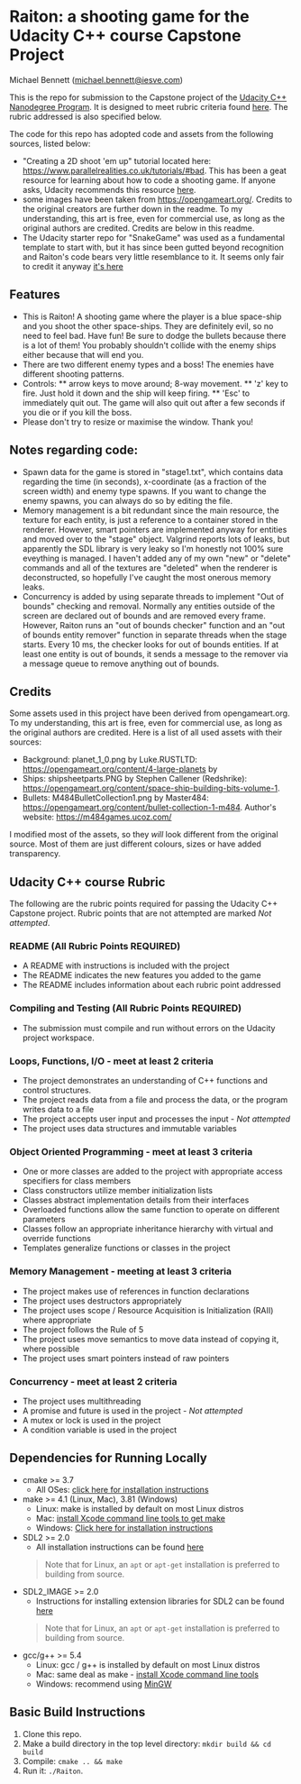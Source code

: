# Raiton: a shooting game for the Udacity C++ course Capstone Project

Michael Bennett (michael.bennett@iesve.com)

This is the repo for submission to the Capstone project of the [Udacity C++ Nanodegree Program](https://www.udacity.com/course/c-plus-plus-nanodegree--nd213). It is designed to meet rubric criteria found [here](https://review.udacity.com/#!/rubrics/5373/view).  The rubric addressed is also specified below.

The code for this repo has adopted code and assets from the following sources, listed below:
  - "Creating a 2D shoot 'em up" tutorial located here: https://www.parallelrealities.co.uk/tutorials/#bad.  This has been a geat resource for learning about how to code a shooting game.  If anyone asks, Udacity recommends this resource [here](https://learn.udacity.com/nanodegrees/nd213/parts/a0c73361-219d-4ff6-984c-e37478ad300c/lessons/b4a166f9-ae01-4afc-95ed-93a367b8e4e0/concepts/4b55f1cb-507e-4bd5-8147-ca036c03355f).
  - some images have been taken from https://opengameart.org/.  Credits to the original creators are further down in the readme.  To my understanding, this art is free, even for commercial use, as long as the original authors are credited.  Credits are below in this readme.
  - The Udacity starter repo for "SnakeGame" was used as a fundamental template to start with, but it has since been gutted beyond recognition and Raiton's code bears very little resemblance to it.  It seems only fair to credit it anyway [it's here](https://github.com/udacity/CppND-Capstone-Snake-Game)

## Features

* This is Raiton! A shooting game where the player is a blue space-ship and you shoot the other space-ships.  They are definitely evil, so no need to feel bad.  Have fun! Be sure to dodge the bullets because there is a lot of them!  You probably shouldn't collide with the enemy ships either because that will end you.
* There are two different enemy types and a boss!  The enemies have different shooting patterns.
* Controls:
** arrow keys to move around; 8-way movement.
** 'z' key to fire.  Just hold it down and the ship will keep firing.
** 'Esc' to immediately quit out.  The game will also quit out after a few seconds if you die or if you kill the boss.
* Please don't try to resize or maximise the window.  Thank you!

## Notes regarding code:
- Spawn data for the game is stored in "stage1.txt", which contains data regarding the time (in seconds), x-coordinate (as a fraction of the screen width) and enemy type spawns.  If you want to change the enemy spawns, you can always do so by editing the file.
- Memory management is a bit redundant since the main resource, the texture for each entity, is just a reference to a container stored in the renderer.  However, smart pointers are implemented anyway for entities and moved over to the "stage" object.  Valgrind reports lots of leaks, but apparently the SDL library is very leaky so I'm honestly not 100% sure eveything is managed.  I haven't added any of my own "new" or "delete" commands and all of the textures are "deleted" when the renderer is deconstructed, so hopefully I've caught the most onerous memory leaks.
- Concurrency is added by using separate threads to implement "Out of bounds" checking and removal.  Normally any entities outside of the screen are declared out of bounds and are removed every frame.  However, Raiton runs an "out of bounds checker" function and an "out of bounds entity remover" function in separate threads when the stage starts.  Every 10 ms, the checker looks for out of bounds entities.  If at least one entity is out of bounds, it sends a message to the remover via a message queue to remove anything out of bounds.

## Credits

Some assets used in this project have been derived from opengameart.org.  To my understanding, this art is free, even for commercial use, as long as the original authors are credited.  Here is a list of all used assets with their sources:

* Background: planet_1_0.png by Luke.RUSTLTD: https://opengameart.org/content/4-large-planets by 
* Ships: shipsheetparts.PNG by Stephen Callener (Redshrike): https://opengameart.org/content/space-ship-building-bits-volume-1.
* Bullets: M484BulletCollection1.png by Master484: https://opengameart.org/content/bullet-collection-1-m484.  Author's website: https://m484games.ucoz.com/

I modified most of the assets, so they *will* look different from the original source.  Most of them are just different colours, sizes or have added transparency.

## Udacity C++ course Rubric

The following are the rubric points required for passing the Udacity C++ Capstone project.  Rubric points that are not attempted are marked *Not attempted*.

### README (All Rubric Points REQUIRED)
* A README with instructions is included with the project
* The README indicates the new features you added to the game
* The README includes information about each rubric point addressed

### Compiling and Testing (All Rubric Points REQUIRED)
* The submission must compile and run without errors on the Udacity project workspace.

### Loops, Functions, I/O - meet at least 2 criteria
* The project demonstrates an understanding of C++ functions and control structures.
* The project reads data from a file and process the data, or the program writes data to a file
* The project accepts user input and processes the input - *Not attempted*
* The project uses data structures and immutable variables

### Object Oriented Programming - meet at least 3 criteria
* One or more classes are added to the project with appropriate access specifiers for class members
* Class constructors utilize member initialization lists
* Classes abstract implementation details from their interfaces
* Overloaded functions allow the same function to operate on different parameters
* Classes follow an appropriate inheritance hierarchy with virtual and override functions
* Templates generalize functions or classes in the project

### Memory Management - meeting at least 3 criteria
* The project makes use of references in function declarations
* The project uses destructors appropriately
* The project uses scope / Resource Acquisition is Initialization (RAII) where appropriate
* The project follows the Rule of 5
* The project uses move semantics to move data instead of copying it, where possible
* The project uses smart pointers instead of raw pointers

### Concurrency - meet at least 2 criteria
* The project uses multithreading
* A promise and future is used in the project - *Not attempted*
* A mutex or lock is used in the project
* A condition variable is used in the project

## Dependencies for Running Locally
* cmake >= 3.7
  * All OSes: [click here for installation instructions](https://cmake.org/install/)
* make >= 4.1 (Linux, Mac), 3.81 (Windows)
  * Linux: make is installed by default on most Linux distros
  * Mac: [install Xcode command line tools to get make](https://developer.apple.com/xcode/features/)
  * Windows: [Click here for installation instructions](http://gnuwin32.sourceforge.net/packages/make.htm)
* SDL2 >= 2.0
  * All installation instructions can be found [here](https://wiki.libsdl.org/Installation)
  >Note that for Linux, an `apt` or `apt-get` installation is preferred to building from source.
* SDL2_IMAGE >= 2.0
  * Instructions for installing extension libraries for SDL2 can be found [here](https://lazyfoo.net/tutorials/SDL/06_extension_libraries_and_loading_other_image_formats/index.php)
  >Note that for Linux, an `apt` or `apt-get` installation is preferred to building from source.
* gcc/g++ >= 5.4
  * Linux: gcc / g++ is installed by default on most Linux distros
  * Mac: same deal as make - [install Xcode command line tools](https://developer.apple.com/xcode/features/)
  * Windows: recommend using [MinGW](http://www.mingw.org/)

## Basic Build Instructions

1. Clone this repo.
2. Make a build directory in the top level directory: `mkdir build && cd build`
3. Compile: `cmake .. && make`
4. Run it: `./Raiton`.
